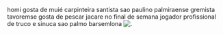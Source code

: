 homi gosta de muié carpinteira
santista
sao paulino
palmiraense
gremista
tavoremse
gosta de pescar jacare no final de semana
jogador profissional de truco e sinuca
sao palmo
barsemlona
![.](https://media.tenor.com/PpBhm-upY1EAAAAC/santos.gif)







